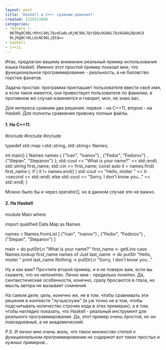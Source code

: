 ```yaml
---
layout: post
title: 'Haskell и C++: сравним решения?'
created: 1319221606
categories:
- !binary |-
  0KTRg9C90LrRhtC40L7QvdCw0LvRjNC90L7QtSDQv9GA0L7Qs9GA0LDQvNC8
  0LjRgNC+0LLQsNC90LjQtQ==
- haskell
- c++11
---
```

<!--break-->
Итак, предлагаю вашему вниманию реальный пример использования языка Haskell. Именно этот простой пример показал мне, что функциональное программирование - реальность, а не баловство горстки фанатов.

Задача простая: программа приглашает пользователя ввести своё имя, и если такое имеется, она привествует пользователя по фамилии, в противном же случае извиняется и говорит, мол, не знаю вас.

Для интереса сравним два решения: первое - на C++11, второе - на Haskell. Для полноты сравнения привожу полные файлы. 

<h4>1. На C++11.</h4>

<cpp>
#include <iostream>
#include <string>
#include <map>

typedef std::map <std::string, std::string> Names;

int main() {
    Names names
        {   {"Ivan",   "Ivanov"}
          , {"Fedor",  "Fedorov"}
          , {"Stepan", "Stepanov"}
        };
    std::cout << "What is your name?" << std::endl;
    std::string first_name;
    std::cin >> first_name;
    const auto it = names.find( first_name );
    if ( it != names.end() )
        std::cout << "Hello, mister " << it->second << std::endl;
    else
        std::cout << "Sorry, I don't know you..." << std::endl;
}
</cpp>

Можно было бы и через operator[], но в данном случае это не важно.

<h4>2. На Haskell</h4>

<hs>
module Main where
 
import qualified Data.Map as Names
 
names = Names.fromList
    [   ("Ivan",   "Ivanov")
      , ("Fedor",  "Fedorov")
      , ("Stepan", "Stepanov") 
    ]
 
main = do putStrLn "What is your name?"
          first_name <- getLine
          case Names.lookup first_name names of
              Just last_name -> do putStr "Hello, mister "
                                   print last_name
              Nothing        -> putStrLn "Sorry, I don't know you..."
</hs>

Ну и как вам? Прочтите второй пример, и я не поверю вам, если вы скажете, что он непонятен. Лично мне - предельно понятен. Да, синтакстические особенности, конечно, сразу бросаются в глаза, но мысль автора не вызывает сомнений.

На самом деле, цель, конечно же, не в том, чтобы сравнивать эти решения в контексте "лучше/хуже" (и уж точно не в том, чтобы подсчитывать количество строчек кода в этих примерах), а в том, чтобы наглядно показать, что Haskell - реальный инструмент для реального программирования. Да, этот пример очень простой, но он повседневный, а не академический. 

<em>P.S. И лично мне очень жаль, что такое множество статей о функциональном программировании не содержат вот таких простых и нужных примеров...</em>
